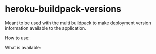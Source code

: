 heroku-buildpack-versions
=========================

Meant to be used with the multi buildpack to make deployment version information available to the application.

How to use:


What is available:

